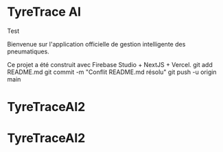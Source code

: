 # TyreTrace AI

Test

Bienvenue sur l'application officielle de gestion intelligente des pneumatiques.

Ce projet a été construit avec Firebase Studio + NextJS + Vercel.
git add README.md
git commit -m "Conflit README.md résolu"
git push -u origin main
# TyreTraceAI2
# TyreTraceAI2
